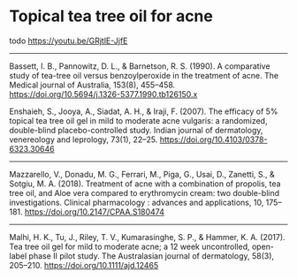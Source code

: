 # Topical tea tree oil for acne

todo https://youtu.be/GRjtlE-JjfE

---

Bassett, I. B., Pannowitz, D. L., & Barnetson, R. S. (1990). A comparative study of tea-tree oil versus benzoylperoxide in the treatment of acne. The Medical journal of Australia, 153(8), 455–458. https://doi.org/10.5694/j.1326-5377.1990.tb126150.x

Enshaieh, S., Jooya, A., Siadat, A. H., & Iraji, F. (2007). The efficacy of 5% topical tea tree oil gel in mild to moderate acne vulgaris: a randomized, double-blind placebo-controlled study. Indian journal of dermatology, venereology and leprology, 73(1), 22–25. https://doi.org/10.4103/0378-6323.30646

---

Mazzarello, V., Donadu, M. G., Ferrari, M., Piga, G., Usai, D., Zanetti, S., & Sotgiu, M. A. (2018). Treatment of acne with a combination of propolis, tea tree oil, and Aloe vera compared to erythromycin cream: two double-blind investigations. Clinical pharmacology : advances and applications, 10, 175–181. https://doi.org/10.2147/CPAA.S180474

---

Malhi, H. K., Tu, J., Riley, T. V., Kumarasinghe, S. P., & Hammer, K. A. (2017). Tea tree oil gel for mild to moderate acne; a 12 week uncontrolled, open-label phase II pilot study. The Australasian journal of dermatology, 58(3), 205–210. https://doi.org/10.1111/ajd.12465
